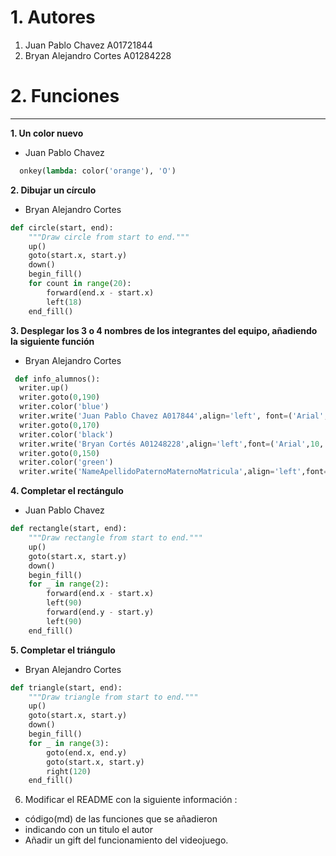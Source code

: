 # 1. Autores
1. Juan Pablo Chavez A01721844
2. Bryan Alejandro Cortes A01284228

# 2. Funciones
---
**1. Un color nuevo**
- Juan Pablo Chavez
```python
  onkey(lambda: color('orange'), 'O')
```
**2. Dibujar un círculo**
- Bryan Alejandro Cortes
```python
def circle(start, end):
    """Draw circle from start to end."""
    up()
    goto(start.x, start.y)
    down()
    begin_fill()
    for count in range(20):
        forward(end.x - start.x)
        left(18)
    end_fill()
```
**3. Desplegar los 3 o 4 nombres de los integrantes del equipo, añadiendo la siguiente función**
- Bryan Alejandro Cortes
```python
 def info_alumnos():
  writer.up()
  writer.goto(0,190)
  writer.color('blue')
  writer.write('Juan Pablo Chavez A017844',align='left', font=('Arial', 10, 'normal'))
  writer.goto(0,170)
  writer.color('black')
  writer.write('Bryan Cortés A01248228',align='left',font=('Arial',10,'normal'))
  writer.goto(0,150)
  writer.color('green')
  writer.write('NameApellidoPaternoMaternoMatricula',align='left',font=('Arial',10,'normal'))
```
**4. Completar el rectángulo**
- Juan Pablo Chavez
```python
def rectangle(start, end):
    """Draw rectangle from start to end."""
    up()
    goto(start.x, start.y)
    down()
    begin_fill()
    for _ in range(2):
        forward(end.x - start.x)
        left(90)
        forward(end.y - start.y)
        left(90)
    end_fill()
```
**5. Completar el triángulo**
- Bryan Alejandro Cortes
```python
def triangle(start, end):
    """Draw triangle from start to end."""
    up()
    goto(start.x, start.y)
    down()
    begin_fill()
    for _ in range(3):
        goto(end.x, end.y)
        goto(start.x, start.y)
        right(120)
    end_fill()
```

6. Modificar el README con la siguiente información :
  - código(md) de las funciones que se añadieron
  - indicando con un titulo el autor
  - Añadir un gift del funcionamiento del videojuego.

